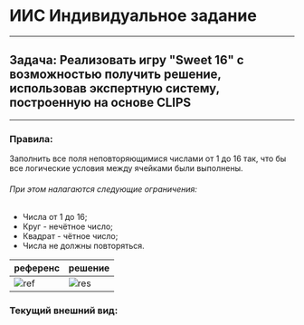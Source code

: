 ИИС Индивидуальное задание
===========================================
___________________________________________
**Задача**: Реализовать игру **"Sweet 16"** с возможностью получить решение, использовав экспертную систему, построенную на основе **CLIPS**
-------------------------------------------
___________________________________________

### Правила:
Заполнить все поля неповторяющимися числами от 1 до 16 так, что бы все логические условия между ячейками были выполнены.
###### При этом налагаются следующие ограничения:
* Числа от 1 до 16;
* Круг - нечётное число;
* Квадрат - чётное число;
* Числа не должны повторяться.


референс | решение
---------|---------
![ref](https://img.tyt.by/620x620s/n/it/00/a/zagadka_kvadrat.jpg)|![res](https://img.tyt.by/620x620s/n/it/10/9/zagadka_kvadrat_otvet.jpg)

### Текущий внешний вид:
